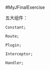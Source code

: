 #MyJFinalExercise

五大组件：

    Constant;
    
    Route;
    
    Plugin;
    
    Interceptor;
    
    Handler;
    